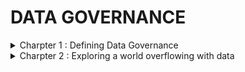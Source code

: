 # DATA GOVERNANCE

<details>
<summary> Charpter 1 : Defining Data Governance </summary>
<br>

## What is Governance
- is manner an entity chooses to oversee the control and direction of an area of interest.
- it takes the form of how decisions are made, regulated and enforced.
  
## What is Data Governance
- Discovery ( what you have )
- Classification - assigning data into categories
- Policy ( What to keep ) - setting guidelines and standards
- Rules - ways to help enforce data policies
- successful data governance also means that data risk can be minimized, data compliance and regulatory requirements can be met with ease.

## Data Governance Vs Data Management
- Data governance is focused on roles and responsibilities, policies, definitions, metrics and lifecycle of data.
- Data management is the technical implementation of data governance.

## DG Vs Information Governance
- DG focuses on data, independent of its meaning.
- IG is concerned with the meaning of the data and its relationship in terms of outcomes and value to the organization, customers and other stakeholders.

## The Value of Data Governance
- main advantages :
  - improved data quality
  - increased data compliance
  - improved data-driven decision-making
  - enhanced business perfomance
  - improved data search
  - reduced risks from data-related issues
  - reduced data management costs
  - established rules for handling data

# Creating a Data Governance Program
- Data governance cycle.

## Developing a Data Governance Framework
### Leadership and Strategy
- Your data governance program must be aligned with the strategy of the organization.
- Data plays a role in many aspects of the organization strategy, including risk management , innovation and operation efficiencies.

### Roles and Responsibilies
- Your data governance will be possible only with right people doing the right things at the right time.
- Each framework includes the identification and assignment of specific roles and responsibilities.

### Policies, Processes and Standards
- This are at the heart of Data governance program and guide responsibilities and support uniformity across organization.
- Each of these must be designed, developed and deployed. depending on size and complexity of the organization.

### Metrics
- Data governance program must have mechanism to measure whether it is delivering the expected results.
- Based on the metrics, you and team can make continuous improvements to ensure program is producing value.

### Tools
- Master Data management
- data catalogs
- search
- security
- integration
- analytics
- Compliance

### Communications and Collaboration
- Ongoing and evolving requirements, high quality communications are key.
- communication such as in-person meetings, emails and workshops.

## Preparing for Data Governance
- forming a team, creating a plan, nuy tools is not enough to implement data governance.
- Data governance requires understanding whether organization is ready to accept it, Being ready to determine which data culture exists.
- Ensure organizations strategy is fully aligned with the proposed program.

## What is data culture?
- refers to shared values, beliefs and practices within an organization that promote data-driven approach to decision-making, innovation and everyday operations.
- data culture is how your organization values data and how it manages and uses it.

### Assessing the Data Culture
- To increase chances of success - understand data culture of your organization and determine how to broaden it and mature it.
- In a data culture, decisions are based on data and the insights they can produce.
- Only make data-drive decisions if the data used is trusted.
- Trust is built when data is high quality, its origin and value are understood and team members know how it can contribute to the goals of the business.
- To start, assess the maturity of your organizations data culture.

## Maturing the Data Culture
- To better prepare the organization for data governance by maturing the data culture.
  - Help leaders communicate the value of data.
  - Provide basic tools and education for data use that include manipulating data, analytics, data cleansing, basic query commands and visualization.
  - Do something to show progress.
  - provide a channel for feedback and positive discussion.
 
  ## Assessing Data Governance Readiness
  - Before begin designing data governance consider determining if organization is ready for data governance program.
  - data governance readiness
    - Tha basic data culture exists
    - Program 100% aligned with business strategy
    - Senior leadership is 100% committed to the program and its goals.
    - Senior Leadership understands this is a strategic, enterprise program
    - The program has the commitment to fund its creation and to maintain it in the long term.
    - You have documented the ROI
    - Legal and compliance teams understand and support the goals of the program
    - Fundemental data skills exist for the data governance journey.
    - The IT organization is capable and resourced to support the program.
</details>


<details>
<summary> Charpter 2 : Exploring a world overflowing with data </summary>
<br>

## Defining Data
### Why all the focus on data?
- Data refers to collections of digitally stored units.
- Data is also defined based on its captured formT.
  - structured : formatted to a set structure, fits nicely intoa table, ready for analysis.
  - unstructure : stored in native format must be processed to be used.
  - semi-structured : Data that contains additional information to enable the native format to be searched and analyzed.

## Welcome to the Zettabyte Era

## From Data to Insight
- 
![image](https://github.com/sabelosiba/DataGovernance-Accelerator/assets/88839789/55cd20f0-b597-4ccd-9925-64999f3ed284)

![image](https://github.com/sabelosiba/DataGovernance-Accelerator/assets/88839789/b0bfd6c0-c0ff-4e36-b669-fdfca309e814)


  
</details
